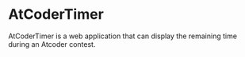 # AtCoderTimer
AtCoderTimer is a web application that can display the remaining time during an Atcoder contest.
